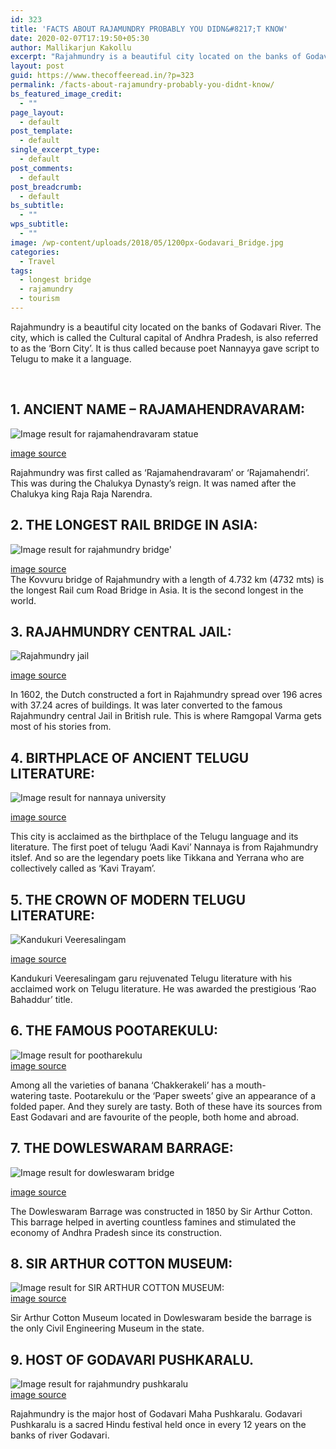 ```yaml
---
id: 323
title: 'FACTS ABOUT RAJAMUNDRY PROBABLY YOU DIDN&#8217;T KNOW'
date: 2020-02-07T17:19:50+05:30
author: Mallikarjun Kakollu
excerpt: "Rajahmundry is a beautiful city located on the banks of Godavari River. The city, which is called the Cultural capital of Andhra Pradesh, is also referred to as the 'Born City'. It is thus called because poet Nannayya gave script to Telugu to make it a language."
layout: post
guid: https://www.thecoffeeread.in/?p=323
permalink: /facts-about-rajamundry-probably-you-didnt-know/
bs_featured_image_credit:
  - ""
page_layout:
  - default
post_template:
  - default
single_excerpt_type:
  - default
post_comments:
  - default
post_breadcrumb:
  - default
bs_subtitle:
  - ""
wps_subtitle:
  - ""
image: /wp-content/uploads/2018/05/1200px-Godavari_Bridge.jpg
categories:
  - Travel
tags:
  - longest bridge
  - rajamundry
  - tourism
---
```

Rajahmundry is a beautiful city located on the banks of Godavari River. The city, which is called the Cultural capital of Andhra Pradesh, is also referred to as the &#8216;Born City&#8217;. It is thus called because poet Nannayya gave script to Telugu to make it a language.

&nbsp;

## 1. ANCIENT NAME – RAJAMAHENDRAVARAM:

![Image result for rajamahendravaram statue](http://ourrajahmundry.com/wp-content/uploads/2015/07/Dowlaeswaram-Barrage.jpg) 

[image source](https://www.google.co.in/search?biw=1350&bih=568&tbs=isz%3Alt%2Cislt%3Axga&tbm=isch&sa=1&ei=TIztWs3-BczJvgStxKK4DQ&q=rajamahendravaram+statue&oq=rajamahendravaram+statue&gs_l=img.3...12055.13623.0.13808.7.7.0.0.0.0.195.858.0j5.5.0....0...1c.1.64.img..2.2.364...0j0i24k1.0.gugU7fDN4ZE#imgrc=kUJ5OsMu7yrFfM:)

Rajahmundry was first called as ‘Rajamahendravaram’ or ‘Rajamahendri’. This was during the Chalukya Dynasty’s reign. It was named after the Chalukya king Raja Raja Narendra.

## 2. THE LONGEST RAIL BRIDGE IN ASIA:

![Image result for rajahmundry bridge'](https://upload.wikimedia.org/wikipedia/commons/thumb/d/d0/Nwgbridge.JPG/1200px-Nwgbridge.JPG) 

[image source](https://www.google.co.in/search?biw=1350&bih=568&tbs=isz%3Alt%2Cislt%3Axga&tbm=isch&sa=1&ei=W4ztWrHGIcTSvAThnLbIDQ&q=rajahmundry+bridge%27&oq=rajahmundry+bridge%27&gs_l=img.3..0i30k1l10.58584.67630.0.68091.26.22.0.4.4.0.322.3119.0j10j3j2.15.0....0...1c.1.64.img..11.15.2193...0j35i39k1j0i67k1j0i10i24k1.0.KUeeS1iv5aE#imgrc=CvUcQoU8GyeJrM:)  
The Kovvuru bridge of Rajahmundry with a length of 4.732 km (4732 mts) is the longest Rail cum Road Bridge in Asia. It is the second longest in the world.

## 3. RAJAHMUNDRY CENTRAL JAIL:

![Rajahmundry jail](http://www.southreport.com/wp-content/uploads/2015/07/rajahmundry-jail1.jpg) 

[image source](http://www.pinterest.com)

In 1602, the Dutch constructed a fort in Rajahmundry spread over 196 acres with 37.24 acres of buildings. It was later converted to the famous Rajahmundry central Jail in British rule. This is where Ramgopal Varma gets most of his stories from.

## 4. BIRTHPLACE OF ANCIENT TELUGU LITERATURE:

![Image result for nannaya university](http://ourrajahmundry.com/wp-content/uploads/2015/08/DSCN7615.jpg) 

[image source](https://www.google.co.in/search?biw=1350&bih=568&tbs=isz%3Alt%2Cislt%3Axga&tbm=isch&sa=1&ei=Z43tWovdC8aCvQSx5aOgDQ&q=nannaya+university&oq=nannaya+&gs_l=img.3.0.0l2j0i67k1j0l7.74914.76597.0.78076.8.8.0.0.0.0.331.1110.2-2j2.4.0....0...1c.1.64.img..4.4.1109....0.VA30JqWVT00#imgrc=EnUCXS06a_hX6M:)

This city is acclaimed as the birthplace of the Telugu language and its literature. The first poet of telugu ‘Aadi Kavi’ Nannaya is from Rajahmundry itslef. And so are the legendary poets like Tikkana and Yerrana who are collectively called as ‘Kavi Trayam’.

## 5. THE CROWN OF MODERN TELUGU LITERATURE:

![Kandukuri Veeresalingam](http://www.southreport.com/wp-content/uploads/2015/07/rajahmundry-3-771x510.jpg) 

[image source](https://www.google.co.in/search?biw=1350&bih=568&tbs=isz%3Alt%2Cislt%3Axga&tbm=isch&sa=1&ei=M47tWpacJov9vgSvqYGAAg&q=kandukuri+veeresalingam+pantulu+images&oq=kandukuri+veeresalingam+pant&gs_l=img.3.1.0l2j0i24k1l6.37910.39217.0.40816.6.4.1.1.2.0.188.357.0j2.2.0....0...1c.1.64.img..2.3.222....0.v-J-xA4vW2c#imgrc=8nHqNbtkHx69PM:)

Kandukuri Veeresalingam garu rejuvenated Telugu literature with his acclaimed work on Telugu literature. He was awarded the prestigious ‘Rao Bahaddur’ title.

## 6. THE FAMOUS POOTAREKULU:

![Image result for pootharekulu](https://upload.wikimedia.org/wikipedia/commons/8/85/Pootharekulu_or_Poothareku_%28singular%29_is_a_popular_sweet_from_Atreyapuram%2C_East_Godavari_District_of_Andhrapradesh.JPG)  
[image source](https://www.google.co.in/search?biw=1350&bih=568&tbs=isz%3Alt%2Cislt%3Axga&tbm=isch&sa=1&ei=Xo7tWvu0HYfVvATd1JGYAw&q=pootharekulu&oq=POOTHA+&gs_l=img.3.1.0i10k1l10.125838.126887.0.128857.7.7.0.0.0.0.233.791.0j2j2.4.0....0...1c.1.64.img..3.4.788...0j35i39k1j0i67k1.0.ZST7LGB94r4#imgrc=ouiIrf-QNJjgTM:)

Among all the varieties of banana ‘Chakkerakeli’ has a mouth-watering taste. Pootarekulu or the ‘Paper sweets’ give an appearance of a folded paper. And they surely are tasty. Both of these have its sources from East Godavari and are favourite of the people, both home and abroad.

## 7. THE DOWLESWARAM BARRAGE:

![Image result for dowleswaram bridge](https://upload.wikimedia.org/wikipedia/commons/thumb/d/d5/Dowleswaram_Barrage.jpg/1200px-Dowleswaram_Barrage.jpg) 

[image source](https://www.google.co.in/search?biw=1350&bih=568&tbs=isz%3Alt%2Cislt%3Axga&tbm=isch&sa=1&ei=4Y7tWrzmMcfQvgSm4bH4DA&q=dowleswaram+bridge&oq=dowleswaram++&gs_l=img.3.1.0l5j0i30k1j0i24k1l4.71301.78455.0.80877.12.12.0.0.0.0.452.2054.0j7j2j0j1.10.0....0...1c.1.64.img..2.10.2051.0..35i39k1j0i67k1j0i5i10i30k1j0i10i24k1.0.RaR2mASnZ_Q#imgrc=oUrBYfXxVJvAQM:)

The Dowleswaram Barrage was constructed in 1850 by Sir Arthur Cotton. This barrage helped in averting countless famines and stimulated the economy of Andhra Pradesh since its construction.

## 8. SIR ARTHUR COTTON MUSEUM:

![Image result for SIR ARTHUR COTTON MUSEUM:](https://dreamvacationsindia.files.wordpress.com/2013/12/entrance-of-sir-arthur-cotton-museum.jpg)  
[image source](https://www.google.co.in/search?biw=1350&bih=568&tbs=isz%3Alt%2Cislt%3Axga&tbm=isch&sa=1&ei=NI_tWu2UAsvovgTE5L6ACg&q=SIR+ARTHUR+COTTON+MUSEUM%3A&oq=SIR+ARTHUR+COTTON+MUSEUM%3A&gs_l=img.3..0i30k1j0i24k1.59057.59057.0.59985.1.1.0.0.0.0.212.212.2-1.1.0....0...1c.1.64.img..0.1.209....0.cygdSYHPtgA#imgrc=dnDpDbEnCMknkM:)

Sir Arthur Cotton Museum located in Dowleswaram beside the barrage is the only Civil Engineering Museum in the state.

## 9. HOST OF GODAVARI PUSHKARALU.

![Image result for rajahmundry pushkaralu](https://upload.wikimedia.org/wikipedia/commons/f/fb/Sunset_at_Godavri.JPG)  
[image source](https://www.google.co.in/search?biw=1350&bih=568&tbs=isz%3Alt%2Cislt%3Axga&tbm=isch&sa=1&ei=cY_tWs__GsbUvATBna2ADg&q=rajahmundry+pushkaralu&oq=rajahmundry+pus&gs_l=img.3.0.0l3j0i8i30k1j0i24k1l2.70987.79037.0.80388.21.19.1.0.0.0.273.2657.0j11j3.14.0....0...1c.1.64.img..9.12.2009...35i39k1j0i67k1.0.bgfcpgkAI3c#imgrc=CpHwhGTpWXrGhM:)

Rajahmundry is the major host of Godavari Maha Pushkaralu. Godavari Pushkaralu is a sacred Hindu festival held once in every 12 years on the banks of river Godavari.

&nbsp;